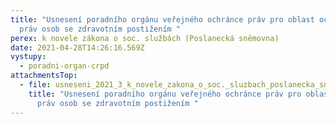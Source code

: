 ```yaml
---
title: "Usnesení poradního orgánu veřejného ochránce práv pro oblast ochrany
  práv osob se zdravotním postižením "
perex: k novele zákona o soc. službách (Poslanecká sněmovna)
date: 2021-04-28T14:26:16.569Z
vystupy:
  - poradni-organ-crpd
attachmentsTop:
  - file: usneseni_2021_3_k_novele_zakona_o_soc._sluzbach_poslanecka_snemovna_.docx
    title: "Usnesení poradního orgánu veřejného ochránce práv pro oblast ochrany
      práv osob se zdravotním postižením "
---
```

